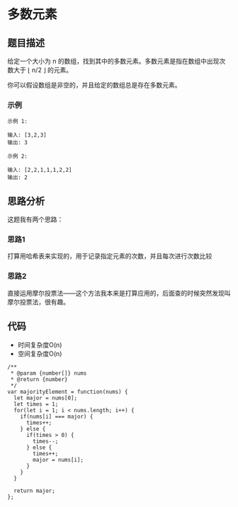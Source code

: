 # 多数元素

## 题目描述
给定一个大小为 n 的数组，找到其中的多数元素。多数元素是指在数组中出现次数大于 ⌊ n/2 ⌋ 的元素。

你可以假设数组是非空的，并且给定的数组总是存在多数元素。

### 示例
```
示例 1:

输入: [3,2,3]
输出: 3

示例 2:

输入: [2,2,1,1,1,2,2]
输出: 2
```

## 思路分析
这题我有两个思路：

### 思路1
打算用哈希表来实现的，用于记录指定元素的次数，并且每次进行次数比较

### 思路2
直接运用摩尔投票法——这个方法我本来是打算应用的，后面查的时候突然发现叫摩尔投票法，很有趣。

## 代码
- 时间复杂度O(n)
- 空间复杂度O(n)

```
/**
 * @param {number[]} nums
 * @return {number}
 */
var majorityElement = function(nums) {
  let major = nums[0];
  let times = 1;
  for(let i = 1; i < nums.length; i++) {
    if(nums[i] === major) {
      times++;
    } else {
      if(times > 0) {
        times--;
      } else {
        times++;
        major = nums[i];
      }
    }
  }

  return major;
};
```